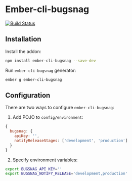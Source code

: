 # Ember-cli-bugsnag

[![Build Status](https://travis-ci.org/twokul/ember-cli-bugsnag.svg)](https://travis-ci.org/twokul/ember-cli-bugsnag)

## Installation

Install the addon:

```sh
npm install ember-cli-bugsnag --save-dev
```

Run `ember-cli-bugsnag` generator:

```sh
ember g ember-cli-bugsnag
```

## Configuration

There are two ways to configure `ember-cli-bugsnag`:

1. Add POJO to `config/environment`:

```javascript
{
  bugsnag: {
    apiKey: '',
    notifyReleaseStages: ['development', 'production']
  }
}
```

2. Specify environment variables:

```sh
export BUGSNAG_API_KEY=''
export BUGSNAG_NOTIFY_RELEASE='development,production'
```
